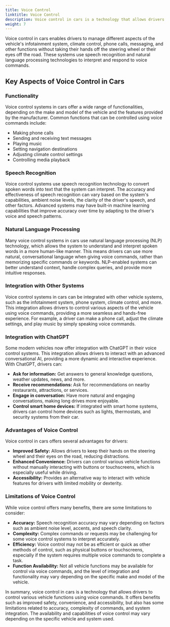 ```yaml
---
title: Voice Control
linktitle: Voice Control
description: Voice control in cars is a technology that allows drivers to interact with various vehicle features and functions using voice commands.
weight: 7
---
```

<!-- markdownlint-disable MD033 -->

Voice control in cars enables drivers to manage different aspects of the vehicle's infotainment system, climate control, phone calls, messaging, and other functions without taking their hands off the steering wheel or their eyes off the road. These systems use speech recognition and natural language processing technologies to interpret and respond to voice commands.

## Key Aspects of Voice Control in Cars

### Functionality

Voice control systems in cars offer a wide range of functionalities, depending on the make and model of the vehicle and the features provided by the manufacturer. Common functions that can be controlled using voice commands include:

- Making phone calls
- Sending and receiving text messages
- Playing music
- Setting navigation destinations
- Adjusting climate control settings
- Controlling media playback

### Speech Recognition

Voice control systems use speech recognition technology to convert spoken words into text that the system can interpret. The accuracy and effectiveness of speech recognition can vary based on the system's capabilities, ambient noise levels, the clarity of the driver's speech, and other factors. Advanced systems may have built-in machine learning capabilities that improve accuracy over time by adapting to the driver's voice and speech patterns.

### Natural Language Processing

Many voice control systems in cars use natural language processing (NLP) technology, which allows the system to understand and interpret spoken words in a more human-like manner. This means drivers can use more natural, conversational language when giving voice commands, rather than memorizing specific commands or keywords. NLP-enabled systems can better understand context, handle complex queries, and provide more intuitive responses.

### Integration with Other Systems

Voice control systems in cars can be integrated with other vehicle systems, such as the infotainment system, phone system, climate control, and more. This integration allows drivers to control various aspects of the vehicle using voice commands, providing a more seamless and hands-free experience. For example, a driver can make a phone call, adjust the climate settings, and play music by simply speaking voice commands.

### Integration with ChatGPT

Some modern vehicles now offer integration with ChatGPT in their voice control systems. This integration allows drivers to interact with an advanced conversational AI, providing a more dynamic and interactive experience. With ChatGPT, drivers can:

- **Ask for information:** Get answers to general knowledge questions, weather updates, news, and more.
- **Receive recommendations:** Ask for recommendations on nearby restaurants, attractions, or services.
- **Engage in conversation:** Have more natural and engaging conversations, making long drives more enjoyable.
- **Control smart home devices:** If integrated with smart home systems, drivers can control home devices such as lights, thermostats, and security systems from their car.

### Advantages of Voice Control

Voice control in cars offers several advantages for drivers:

- **Improved Safety:** Allows drivers to keep their hands on the steering wheel and their eyes on the road, reducing distractions.
- **Enhanced Convenience:** Drivers can control various vehicle functions without manually interacting with buttons or touchscreens, which is especially useful while driving.
- **Accessibility:** Provides an alternative way to interact with vehicle features for drivers with limited mobility or dexterity.

### Limitations of Voice Control

While voice control offers many benefits, there are some limitations to consider:

- **Accuracy:** Speech recognition accuracy may vary depending on factors such as ambient noise level, accents, and speech clarity.
- **Complexity:** Complex commands or requests may be challenging for some voice control systems to interpret accurately.
- **Efficiency:** Voice control may not be as efficient or quick as other methods of control, such as physical buttons or touchscreens, especially if the system requires multiple voice commands to complete a task.
- **Function Availability:** Not all vehicle functions may be available for control via voice commands, and the level of integration and functionality may vary depending on the specific make and model of the vehicle.

In summary, voice control in cars is a technology that allows drivers to control various vehicle functions using voice commands. It offers benefits such as improved safety, convenience, and accessibility, but also has some limitations related to accuracy, complexity of commands, and system integration. The availability and capabilities of voice control may vary depending on the specific vehicle and system used.
